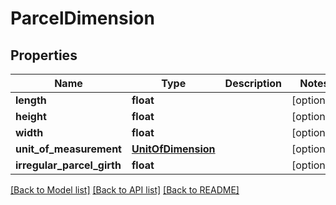 # ParcelDimension

## Properties
Name | Type | Description | Notes
------------ | ------------- | ------------- | -------------
**length** | **float** |  | [optional] 
**height** | **float** |  | [optional] 
**width** | **float** |  | [optional] 
**unit_of_measurement** | [**UnitOfDimension**](UnitOfDimension.md) |  | [optional] 
**irregular_parcel_girth** | **float** |  | [optional] 

[[Back to Model list]](../README.md#documentation-for-models) [[Back to API list]](../README.md#documentation-for-api-endpoints) [[Back to README]](../README.md)


